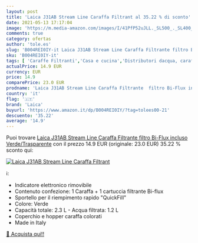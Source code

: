 ```yaml
---
layout: post
title: 'Laica J31AB Stream Line Caraffa Filtrant al 35.22 % di sconto'
date: 2021-05-13 17:17:04
image: 'https://m.media-amazon.com/images/I/41PfP52uJLL._SL500_._SL400_.jpg'
comments: true
category: ofertas
author: 'tole.es'
slug: 'B004REI0IY-it Laica J31AB Stream Line Caraffa Filtrante filtro Bi-Flux...'
sku: 'B004REI0IY-it'
tags: [ 'Caraffe Filtranti','Casa e cucina','Distributori dacqua, caraffe filtranti e cartucce','laica', ]
actualPrice: 14.9 EUR
currency: EUR
price: 14.9
comparePrice: 23.0 EUR
prodname: 'Laica J31AB Stream Line Caraffa Filtrante  filtro Bi-Flux incluso  Verde/Trasparente'
country: 'it'
flag: '🇮🇹'
brand: 'Laica'
buyurl: 'https://www.amazon.it/dp/B004REI0IY/?tag=tolees00-21'
descuento: '35.22'
average: '14.9'
---
```


Puoi trovare [Laica J31AB Stream Line Caraffa Filtrante  filtro Bi-Flux incluso  Verde/Trasparente](https://www.amazon.it/dp/B004REI0IY/?tag=tolees00-21) con il prezzo 14.9 EUR (originale: 23.0 EUR) 35.22 % sconto qui:

[![Laica J31AB Stream Line Caraffa Filtrant](https://m.media-amazon.com/images/I/41PfP52uJLL._SL500_._SL400_.jpg)](https://www.amazon.it/dp/B004REI0IY/?tag=tolees00-21)

ℹ️:

- Indicatore elettronico rimovibile
- Contenuto confezione: 1 Caraffa + 1 cartuccia filtrante Bi-flux
- Sportello per il riempimento rapido "QuickFill"
- Colore: Verde
- Capacità totale: 2.3 L - Acqua filtrata: 1.2 L
- Coperchio e hopper caraffa colorati
- Made in Italy

[🛒 Acquista qui!!](https://www.amazon.it/dp/B004REI0IY/?tag=tolees00-21)
